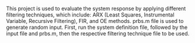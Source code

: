 This project is used to evaluate the system response by applying different filtering techniques, which include: ARX (Least Squares, Instrumental Variable, Recursive Filtering), FIR, and OE methods.
prbs.m file is used to generate random input.
First, run the system definition file, followed by the input file and prbs.m, then the respective filtering technique file to be used.
